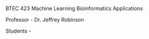 BTEC 423 Machine Learning Bioinformatics Applications

Professor - Dr. Jeffrey Robinson

Students - 
